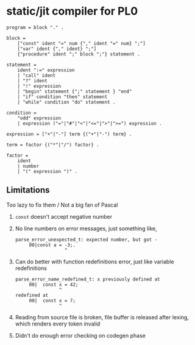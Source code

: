 # static/jit compiler for PL0

```
program = block "." .

block =
    ["const" ident "=" num {"," ident "=" num} ";"]
    ["var" ident {"," ident} ";"]
    {"procedure" ident ";" block ";"} statement .

statement =
    ident ":=" expression
    | "call" ident
    | "?" ident
    | "!" expression
    | "begin" statement {";" statement } "end"
    | "if" condition "then" statement
    | "while" condition "do" statement .

condition =
    "odd" expression
    | expression ("="|"#"|"<"|"<="|">"|">=") expression .

expression = ["+"|"-"] term {("+"|"-") term} .

term = factor {("*"|"/") factor} .

factor =
    ident
    | number
    | "(" expression ")" .
```

## Limitations

Too lazy to fix them / Not a big fan of Pascal

1. `const` doesn't accept negative number
2. No line numbers on error messages, just something like,

    ```
    parse_error_unexpected_t: expected number, but got -
         00|const a = -3;.
                      ^
    ```
3. Can do better with function redefinitions error, just like variable redefinitions

    ```
    parse_error_name_redefined_t: x previously defined at
         00|  const x = 42;
                    ^
    redefined at
         00|  const x = 7;
                    ^
    ```
4. Reading from source file is broken, file buffer is released after lexing, which renders every token invalid
5. Didn't do enough error checking on codegen phase

